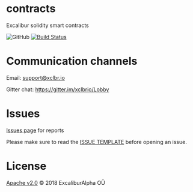 # contracts
Excalibur solidity smart contracts

![GitHub](https://img.shields.io/badge/solidity-0.5.0-383838.svg?style=popout-square)
[![Build Status](https://travis-ci.com/ZhdanoffAlexey/contracts.svg?branch=master)](https://travis-ci.com/ZhdanoffAlexey/contracts)

Communication channels
======================

Email: support@xclbr.io

Gitter chat: https://gitter.im/xclbrio/Lobby

Issues
=======

[Issues page](https://github.com/xclbrio/ipfsWebDist/issues) for reports

Please make sure to read the [ISSUE TEMPLATE](https://github.com/xclbrio/ipfsWebDist/blob/master/.github/ISSUE_TEMPLATE/bug_report.md) before opening an issue.

License
=======

[Apache v2.0](https://github.com/xclbrio/ipfsWebDist/blob/master/LICENSE.md) © 2018 ExcaliburAlpha OÜ
